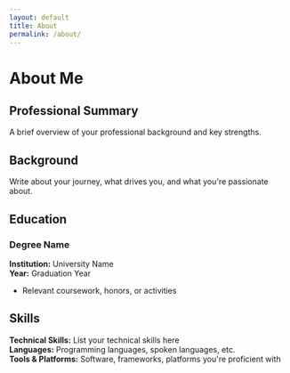 ```yaml
---
layout: default
title: About
permalink: /about/
---
```


# About Me

## Professional Summary
A brief overview of your professional background and key strengths.

## Background
Write about your journey, what drives you, and what you're passionate about.

## Education

### Degree Name
**Institution:** University Name  
**Year:** Graduation Year
- Relevant coursework, honors, or activities

## Skills

**Technical Skills:** List your technical skills here  
**Languages:** Programming languages, spoken languages, etc.  
**Tools & Platforms:** Software, frameworks, platforms you're proficient with

